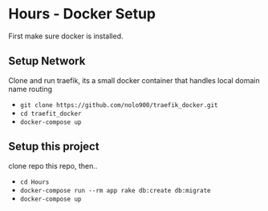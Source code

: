 # Hours - Docker Setup

First make sure docker is installed. 

## Setup Network

Clone and run traefik, its a small docker container that handles local domain name routing
- `git clone https://github.com/nolo900/traefik_docker.git`
- `cd traefit_docker`
- `docker-compose up`

## Setup this project

clone repo this repo, then..
- `cd Hours`
- `docker-compose run --rm app rake db:create db:migrate`
- `docker-compose up`
